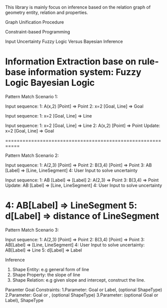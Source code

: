 ﻿This library is mainly focus on inference based on the relation graph of 
geometry entity, relation and properties.

Graph Unification Procedure

Constraint-based Programming

Input Uncertainty
Fuzzy Logic Versus Bayesian Inference

Information Extraction base on rule-base information system:
Fuzzy Logic
Bayesian Logic
==========================================================
Pattern Match Scenario 1:

Input sequence:
1: A(x,2) [Point]     => Point
2: x=2 [Goal, Line]   => Goal

Input sequence:
1: x=2 [Goal, Line]   => Line

Input sequence:
1: x=2 [Goal, Line]      => Line
2: A(x,2) [Point]        => Point 
Update: x=2 [Goal, Line] => Goal 

===========================================================

Pattern Match Scenario 2:

Input sequence:
1: A(2,3) [Point] => Point
2: B(3,4) [Point] => Point
3: AB [Label]     => [Line, LineSegment]
4: User Input to solve uncertainty

Input sequence:
1: AB [Label]      => [Label]
2: A(2,3)          => Point
3: B(3,4)          => Point
Update: AB [Label] => [Line, LineSegment]
4: User Input to solve uncertainty

4: AB[Label]      => LineSegment
5: d[Label] => distance of LineSegment
===========================================================

Pattern Match Scenario 3:

Input sequence:
1: A(2,3) [Point] => Point
2: B(3,4) [Point] => Point
3: AB[Label]      => [Line, LineSegment]
4: User Input to solve uncertainty:
   AB[Label]      => Line
5: d[Label]       => Label

Inference
1. Shape Entity:   e.g general form of line
2. Shape Property: the slope of line
3. Shape Relation: e.g given slope and intercept, construct the line.

Paramter Goal Constraints:
1.Parameter: Goal or Label, (optional ShapeType)
2.Parameter: Goal or ,      (optional ShapeType)
3.Parameter: (optional Goal or Label), ShapeType